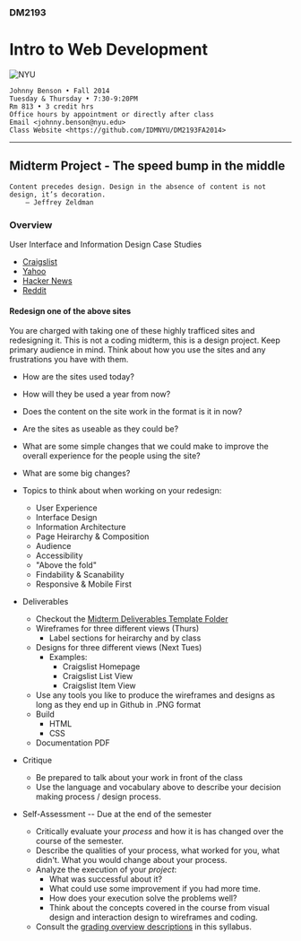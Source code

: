 ### DM2193

# Intro to Web Development

![NYU](http://j-hnnybens-n.com/capture/imami.png)

    Johnny Benson • Fall 2014
    Tuesday & Thursday • 7:30-9:20PM
    Rm 813 • 3 credit hrs
    Office hours by appointment or directly after class
    Email <johnny.benson@nyu.edu>
    Class Website <https://github.com/IDMNYU/DM2193FA2014>

---

## Midterm Project - The speed bump in the middle

    Content precedes design. Design in the absence of content is not design, it’s decoration.
        — Jeffrey Zeldman

### Overview

User Interface and Information Design Case Studies

* [Craigslist](http://www.craigslist.com)
* [Yahoo](http://www.yahoo.com)
* [Hacker News](https://news.ycombinator.com)
* [Reddit](http://www.reddit.com)


#### Redesign one of the above sites
You are charged with taking one of these highly trafficed sites and redesigning it. This is not a coding midterm, this is a design project.
Keep primary audience in mind. Think about how you use the sites and any frustrations you have with them. 

* How are the sites used today?
* How will they be used a year from now?
* Does the content on the site work in the format is it in now?
* Are the sites as useable as they could be?
* What are some simple changes that we could make to improve the overall experience for the people using the site?
* What are some big changes?

* Topics to think about when working on your redesign:
  * User Experience
  * Interface Design
  * Information Architecture
  * Page Heirarchy & Composition
  * Audience
  * Accessibility
  * "Above the fold"
  * Findability & Scanability
  * Responsive & Mobile First

* Deliverables
  * Checkout the [Midterm Deliverables Template Folder](./johnny)
  * Wireframes for three different views (Thurs)
    * Label sections for heirarchy and by class 
  * Designs for three different views (Next Tues)
    * Examples:
      * Craigslist Homepage
      * Craigslist List View
      * Craigslist Item View
  * Use any tools you like to produce the wireframes and designs as long as they end up in Github in .PNG format
  * Build 
    * HTML
    * CSS
  * Documentation PDF

* Critique
  * Be prepared to talk about your work in front of the class
  * Use the language and vocabulary above to describe your decision making process / design process.

* Self-Assessment -- Due at the end of the semester
  * Critically evaluate your *process* and how it is has changed over the course of the semester.
  * Describe the qualities of your process, what worked for you, what didn't. What you would change about your process.
  * Analyze the execution of your *project*: 
    * What was successful about it? 
    * What could use some improvement if you had more time.
    * How does your execution solve the problems well?
    * Think about the concepts covered in the course from visual design and interaction design to wireframes and coding.
  * Consult the [grading overview descriptions](../README.md#evaluation--grading) in this syllabus.



